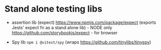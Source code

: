 # Stand alone testing libs
- assertion lib (expect)
https://www.npmjs.com/package/expect (exports Jests' expect fn as a stand alone lib) - NODE only
https://github.com/storybookjs/expect - for browser

- Spy lib
`npm i @vitest/spy` (wraps https://github.com/tinylibs/tinyspy)
